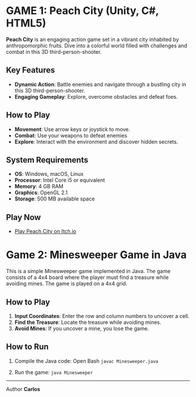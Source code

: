 # GAME 1: Peach City (Unity, C#, HTML5)

**Peach City** is an engaging action game set in a vibrant city inhabited by anthropomorphic fruits. Dive into a colorful world filled with challenges and combat in this 3D third-person-shooter.

## Key Features

- **Dynamic Action**: Battle enemies and navigate through a bustling city in this 3D third-person-shooter.
- **Engaging Gameplay**: Explore, overcome obstacles and defeat foes.

## How to Play

- **Movement**: Use arrow keys or joystick to move.
- **Combat**: Use your weapons to defeat enemies
- **Explore**: Interact with the environment and discover hidden secrets.

## System Requirements

- **OS**: Windows, macOS, Linux
- **Processor**: Intel Core i5 or equivalent
- **Memory**: 4 GB RAM
- **Graphics**: OpenGL 2.1
- **Storage**: 500 MB available space

## Play Now

- [Play Peach City on Itch.io](https://legionisredgrave.itch.io/peach-city)

# Game 2: Minesweeper Game in Java

This is a simple Minesweeper game implemented in Java. The game consists of a 4x4 board where the player must find a treasure while avoiding mines. The game is played on a 4x4 grid.


## How to Play

1. **Input Coordinates**: Enter the row and column numbers to uncover a cell.
2. **Find the Treasure**: Locate the treasure while avoiding mines.
3. **Avoid Mines**: If you uncover a mine, you lose the game.

## How to Run

1. Compile the Java code:
   Open Bash
    ```javac Minesweeper.java```

2. Run the game:
   ```java Minesweeper```

----------------------

Author
**Carlos**
